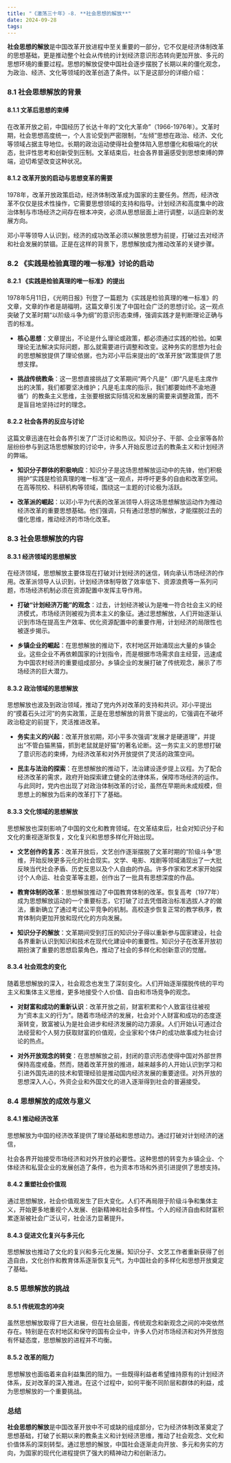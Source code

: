 ```yaml
---
title: "《激荡三十年》-8. **社会思想的解放**"
date: 2024-09-28
tags: 
---
```

**社会思想的解放**是中国改革开放进程中至关重要的一部分，它不仅是经济体制改革的思想基础，更是推动整个社会从传统的计划经济意识形态转向更加开放、多元的思想环境的重要过程。思想的解放促使中国社会逐步摆脱了长期以来的僵化观念，为政治、经济、文化等领域的改革创造了条件。以下是这部分的详细介绍：

### 8.1 社会思想解放的背景

#### 8.1.1 文革后思想的束缚
在改革开放之前，中国经历了长达十年的“文化大革命”（1966-1976年）。文革时期，社会思想高度统一，个人言论受到严密限制，“左倾”思想在政治、经济、文化等领域占据主导地位。长期的政治运动使得社会整体陷入思想僵化和极端化的状态，批评性思考和创新受到压制。文革结束后，社会各界普遍感受到思想束缚的弊端，迫切希望改变这种状况。

#### 8.1.2 改革开放的启动与思想变革的需要
1978年，改革开放政策启动，经济体制改革成为国家的主要任务。然而，经济改革不仅仅是技术性操作，它需要思想领域的支持和指导。计划经济和高度集中的政治体制与市场经济之间存在根本冲突，必须从思想层面上进行调整，以适应新的发展方向。

邓小平等领导人认识到，经济的成功改革必须以解放思想为前提，打破过去对经济和社会发展的禁锢。正是在这样的背景下，思想解放成为推动改革的关键步骤。

### 8.2 《实践是检验真理的唯一标准》讨论的启动

#### 8.2.1 《实践是检验真理的唯一标准》的提出
1978年5月11日，《光明日报》刊登了一篇题为《实践是检验真理的唯一标准》的文章，文章的作者是胡福明，这篇文章引发了中国社会广泛的思想讨论。这一观点突破了文革时期“以阶级斗争为纲”的意识形态束缚，强调实践才是判断理论正确与否的标准。

- **核心思想**：文章提出，不论是什么理论或政策，都必须通过实践的检验。如果理论无法解决实际问题，那么就需要进行调整和改变。这种务实的思想为社会的思想解放提供了理论依据，也为邓小平后来提出的“改革开放”政策提供了思想支撑。

- **挑战传统教条**：这一思想直接挑战了文革期间“两个凡是”（即“凡是毛主席作出的决策，我们都要坚决维护；凡是毛主席的指示，我们都要始终不渝地遵循”）的教条主义思维，主张要根据实际情况和发展的需要来调整政策，而不是盲目地坚持过时的理念。

#### 8.2.2 社会各界的反应与讨论
这篇文章迅速在社会各界引发了广泛讨论和热议。知识分子、干部、企业家等各阶层纷纷参与到这场思想解放的讨论中，许多人开始反思过去的教条主义和计划经济的弊端。

- **知识分子群体的积极响应**：知识分子是这场思想解放运动中的先锋，他们积极拥护“实践是检验真理的唯一标准”这一观点，并呼吁更多的自由和改革空间。在高等院校、科研机构等领域，围绕这一主题的讨论极为活跃。
  
- **改革派的崛起**：以邓小平为代表的改革派领导人将这场思想解放运动作为推动经济改革的重要思想基础。他们强调，只有通过思想的解放，才能摆脱过去的僵化思维，推动经济的市场化改革。

### 8.3 社会思想解放的内容

#### 8.3.1 经济领域的思想解放
在经济领域，思想解放主要体现在打破对计划经济的迷信，转向承认市场经济的作用。改革派领导人认识到，计划经济体制导致了效率低下、资源浪费等一系列问题，市场经济机制必须在资源配置中发挥主导作用。

- **打破“计划经济万能”的观念**：过去，计划经济被认为是唯一符合社会主义的经济模式，市场经济则被视为资本主义的象征。通过思想解放，人们开始逐渐认识到市场在提高生产效率、优化资源配置中的重要作用，计划经济的局限性也被逐步揭示。

- **乡镇企业的崛起**：在思想解放的推动下，农村地区开始涌现出大量的乡镇企业。这些企业不再依赖国家的计划指令，而是根据市场需求自主经营，迅速成为中国农村经济的重要组成部分。乡镇企业的发展打破了传统观念，展示了市场经济的巨大潜力。

#### 8.3.2 政治领域的思想解放
思想解放也波及到政治领域，推动了党内外对改革的支持和共识。邓小平提出的“摸着石头过河”的务实政策，正是在思想解放的背景下提出的，它强调在不破坏政治稳定的前提下，灵活推进改革。

- **务实主义的兴起**：改革开放初期，邓小平多次强调“发展才是硬道理”，并提出“不管白猫黑猫，抓到老鼠就是好猫”的著名论断。这一务实主义的思想打破了意识形态的束缚，为经济改革和对外开放提供了灵活的政策空间。

- **民主与法治的探索**：在思想解放的推动下，法治建设逐步提上议程。为了配合经济改革的需求，政府开始探索建立健全的法律体系，保障市场经济的运作。与此同时，党内也出现了对政治体制改革的讨论，虽然在早期尚未成规模，但思想上的解放为后来的改革打下了基础。

#### 8.3.3 文化领域的思想解放
思想解放也深刻影响了中国的文化和教育领域。在文革结束后，社会对知识分子和文化的重视逐渐恢复，文化复兴和思想多样化开始出现。

- **文艺创作的复苏**：改革开放后，文艺创作逐渐摆脱了文革时期的“阶级斗争”思维，开始反映更多元化的社会现实。文学、电影、戏剧等领域涌现出了一大批反映当代社会矛盾、历史反思以及个人自由的作品。许多作家和艺术家开始探讨个人命运、社会变革等主题，创作出了一批具有思想深度的作品。
  
- **教育体制的改革**：思想解放推动了中国教育体制的改革。恢复高考（1977年）成为思想解放运动的一个重要标志，它打破了过去凭借政治标准选拔人才的做法，重新确立了通过考试公平竞争的机制。高校逐步恢复正常的教学秩序，教育体制向更加开放和现代化的方向发展。

- **知识分子的解放**：文革期间受到打压的知识分子得以重新参与国家建设，社会各界重新认识到知识和技术在现代化建设中的重要性。知识分子在改革开放初期扮演了重要的思想启蒙角色，推动了社会的多样化和创新意识的觉醒。

#### 8.3.4 社会观念的变化
随着思想解放的深入，社会观念也发生了深刻变化。人们开始逐渐摆脱传统的平均主义和集体主义思维，更多地接受个人价值、自由和市场竞争的观念。

- **对财富和成功的重新认识**：改革开放之前，财富积累和个人致富往往被视为“资本主义的行为”。随着市场经济的发展，社会对个人财富和成功的态度逐渐转变，致富被认为是社会进步和经济发展的动力源泉。人们开始认可通过合法经营和个人努力获取财富的价值观，企业家和个体户的成功故事成为社会讨论的热点。

- **对外开放观念的转变**：在思想解放之前，封闭的意识形态使得中国对外部世界保持高度戒备。然而，随着改革开放的推进，越来越多的人开始认识到学习和引进外国先进的技术和管理经验是推动国内经济发展的重要途径。对外开放的思想深入人心，外资企业和外国文化的进入逐渐得到社会的普遍接受。

### 8.4 思想解放的成效与意义

#### 8.4.1 推动经济改革
思想解放为中国的经济改革提供了理论基础和思想动力。通过打破对计划经济的迷信，

社会各界开始接受市场经济和对外开放的必要性。这种思想的转变为乡镇企业、个体经济和私营企业的发展创造了条件，也为资本市场和外资引进提供了思想支持。

#### 8.4.2 重塑社会价值观
通过思想解放，社会价值观发生了巨大变化。人们不再局限于阶级斗争和集体主义，开始更多地重视个人发展、创新精神和社会多样性。个人的经济自由和财富积累逐渐被社会广泛认可，社会活力显著提升。

#### 8.4.3 促进文化复兴与多元化
思想解放也推动了文化的复兴和多元化发展。知识分子、文艺工作者重新获得了创造自由，文化创作和教育体系逐渐恢复元气，为中国社会的多样化和思想开放奠定了基础。

### 8.5 思想解放的挑战

#### 8.5.1 传统观念的冲突
虽然思想解放取得了巨大进展，但在社会层面，传统观念和新观念之间的冲突依然存在。特别是在农村地区和保守的国有企业中，许多人仍对市场经济和对外开放抱有怀疑态度，思想解放的进程并不均衡。

#### 8.5.2 改革的阻力
思想解放也面临着来自利益集团的阻力。一些既得利益者希望维持原有的计划经济体系，反对改革的深入推进。在这个过程中，如何平衡不同阶层和群体的利益，成为思想解放的一个重要挑战。

### 总结
**社会思想的解放**是中国改革开放中不可或缺的组成部分，它为经济体制改革奠定了思想基础，打破了长期以来的教条主义和计划经济思维，推动了社会观念、文化和价值体系的深刻转型。通过思想的解放，中国社会逐渐走向开放、多元和务实的方向，为国家的现代化进程提供了强大的精神动力和创新活力。